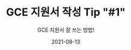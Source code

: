 ---
title: GCE 지원서 작성 Tip "#1"
subtitle: GCE 지원서 잘 쓰는 방법!
layout: default
modal-id: 2
date: 2021-08-13
img: gce-tip-1-kor.jpg
thumbnail: gce-tip-1-kor.jpg
alt: image-alt
project-date: August 2021
info: 2021/08/09 ~ 2021/08/29
category: GCE Applications Tips KOR
description: >
    1.2 About you and your community - 나와 내 커뮤니티 소개하기! "\n"
        - Briefly describe your community. 내가 속한 커뮤니티 간략한 소개! "\n"
        - Are you building or growing a community? 커뮤니티 상황 알리기! "\n"
        - What are the shared struggles students in your community face? 커뮤니티원들이 겪고 있는 문제점 파악하기! "\n"
        - How will your community respond to these struggles? 문제점들을 💡GCE로서 대처할 수 있는 방법 기술하기!💡

---